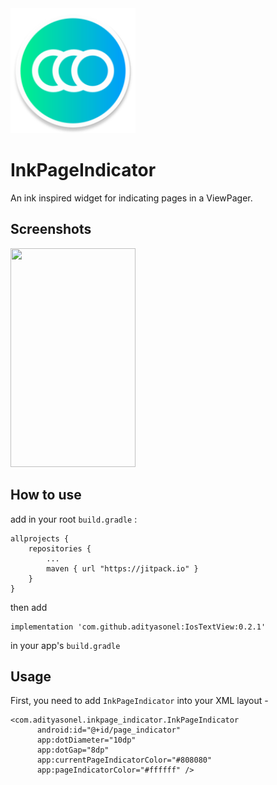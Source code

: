 <img src="https://github.com/adityasonel/InkPageIndicator/blob/master/app/src/main/res/mipmap-xxxhdpi/ic_launcher_round.png" height="200" width="200"/>

# InkPageIndicator
An ink inspired widget for indicating pages in a ViewPager.

## Screenshots

<img src="https://github.com/adityasonel/InkPageIndicator/blob/master/screenshots/inkpage-indicator.mp4" width="200" height="350" />

## How to use

add in your root `build.gradle` :
````
allprojects {
    repositories {
        ...
        maven { url "https://jitpack.io" }
    }
}
````


then add
````
implementation 'com.github.adityasonel:IosTextView:0.2.1'
````
in your app's `build.gradle`

## Usage

First, you need to add `InkPageIndicator` into your XML layout -
```
<com.adityasonel.inkpage_indicator.InkPageIndicator
      android:id="@+id/page_indicator"
      app:dotDiameter="10dp"
      app:dotGap="8dp"
      app:currentPageIndicatorColor="#808080"
      app:pageIndicatorColor="#ffffff" />
```
